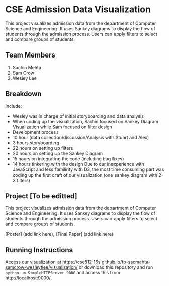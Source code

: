 # CSE Admission Data Visualization

This project visualizes admission data from the department of Computer Science and Engineering. It uses Sankey diagrams to display the flow of students through the admission process. Users can apply filters to select and compare groups of students.

## Team Members

1. Sachin Mehta
2. Sam Crow
3. Wesley Lee

## Breakdown

Include:

- Wesley was in charge of initial storyboarding and data analysis
- When coding up the visualization, Sachin focused on Sankey Diagram Visualization while Sam focused on filter design
- Development process
 - 10 hour (data collection/discussion/Analysis with Stuart and Alex)
 - 3 hours storyboarding
 - 22 hours on setting up filters
 - 20 hours on setting up the Sankey Diagram
 - 15 hours on integrating the code (including bug fixes)
 - 14 hours tinkering with the design
Due to our inexperience with JavaScript and less familirity with D3, the most time consuming part was coding up the first draft of our visualization (one sankey diagram with 2-3 filters)


## Project [To be editted]

This project visualizes admission data from the department of Computer Science and Engineering. It uses Sankey diagrams to display the flow of students through the admission process. Users can apply filters to select and compare groups of students.

[Poster] (add link here),
[Final Paper] (add link here)

## Running Instructions

Access our visualization at https://cse512-16s.github.io/fp-sacmehta-samcrow-wesleytlee/visualization/ or download this repository and run `python -m SimpleHTTPServer 9000` and access this from http://localhost:9000/.
